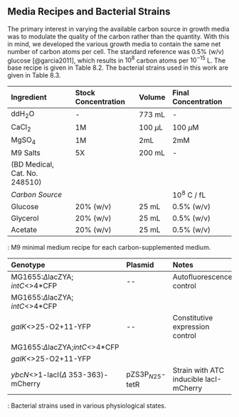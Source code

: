 ## Media Recipes and Bacterial Strains

The primary interest in varying the available carbon source in growth media
was to modulate the quality of the carbon rather than the quantity. With this
in mind, we developed the various growth media to contain the same net number
of carbon atoms per cell. The standard reference was 0.5% (w/v)
glucose [@garcia2011], which results in $10^8$ carbon atoms per $10^{-15}$ L.
The base recipe is given in Table 8.2. The bacterial strains used in this
work are given in Table 8.3.

| **Ingredient** | **Stock Concentration** | **Volume** | **Final Concentration** |
| :-- | :-- | :-- | :-- |
| ddH$_2$O | - | 773 mL | - |
| CaCl$_2$ | 1M | 100 $\mu$L | 100 $\mu$M|
| MgSO$_4$ | 1M | 2mL | 2mM |
| M9 Salts  | 5X | 200 mL | - |
| (BD Medical, Cat. No. 248510)| | | | 
| *Carbon Source* | | | 10$^8$ C / fL | 
| Glucose | 20\% (w/v) | 25 mL | 0.5\% (w/v) |
| Glycerol | 20\% (w/v) | 25 mL | 0.5\% (w/v) |
| Acetate | 20\% (w/v) | 25 mL | 0.5\% (w/v) |
: M9 minimal medium recipe for each carbon-supplemented medium.


| **Genotype** | **Plasmid** | **Notes** | 
|:-- | :-- | :-- |
| MG1655:$\Delta$lacZYA; *intC*<>4\*CFP | -- | Autofluorescence control |
| MG1655:$\Delta$lacZYA; *intC*<>4\*CFP |  | |
| *galK*<>25-O2+11-YFP | -- |Constitutive expression control |
| MG1655:$\Delta$lacZYA;*intC*<>4\*CFP | | |
| *galK*<>25-O2+11-YFP |  | |
| *ybcN*<>1-lacI($\Delta$ 353-363)-mCherry | pZS3P$_{N25}$-tetR | Strain with ATC inducible lacI-mCherry |
: Bacterial strains used in various physiological states.

